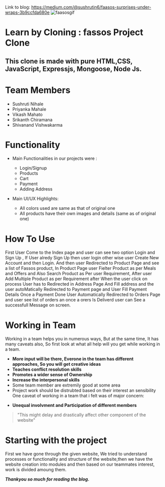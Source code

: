 Link to blog: https://medium.com/@sushrutin6/faasos-surprises-under-wraps-3b9ccfda680e
![faasosgif](https://user-images.githubusercontent.com/97456472/165891179-c9f250ac-9252-45d6-bcf9-c6bd6a0603c6.gif)
# Learn by Cloning : fassos Project Clone

## This clone is made with pure HTML,CSS, JavaScript, Expressjs, Mongoose, Node Js.

# Team Members
   * Sushruti Nihale
   * Priyanka Mahale
   * Vikash Mahato
   * Srikanth Chiramana
   * Shivanand Vishwakarma



# Functionality
* Main Functionalities in our projects were :
    * Login/Signup
    * Products
    * Cart
    * Payment
    * Adding Address
     
     
 * Main UI/UX Highlights:
      * All colors used are same as that of original one
      * All products have their own images and details (same as of original one)
         
# How To Use

First User Come to the Index page and user can see two option Login and Sign Up , If User alredy Sign Up then user login other wise user Create New Account and then Login.
And then user Redirected to Product Page and see a list of Fassos product, In Product Page user Fielter Product as per Meals and Offers and Also Search Product as Per user Requirement, After user Add Multiple Product as per Requirement after When the user click on process User has to Redirected in Address Page And Fill address and the user autoMatically Redirected to Payment page and User Fill Payment Details Once a Payment Done User Automatically Redirected to Orders Page and user see list of orders an once a orers Is Deliverd user can See a successfull Message on screen.


# Working in Team

Working in a team helps you in numerous ways, But at the same time, It has many caveats also, So first look at what all help will you get while working in a team.

- **More input will be there, Everone in the team has different approaches, So you will get creative ideas**
- **Teaches conflict resolution skills**
- **Promotes a wider sense of Ownership**
- **Increase the interpersonal skills**
- Some team member are extremily good at some area
- Project work should be distrubted based on their interest an sensibility
One caveat of working in a team that i felt was of major concern:
* **Unequal involvment and Participation of different members**
>"This might delay and drastically affect other component of the website"
# Starting with the project
First we have gone through the given website, We tried to understand processes or functionality and structure of the website,then we have the website creation into modules and then based on our teammates interest, work is divided amoung them.

***Thankyou so much for reading the blog.***
